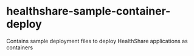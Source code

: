 # healthshare-sample-container-deploy
Contains sample deployment files to deploy HealthShare applications as containers

